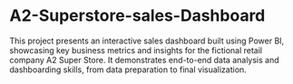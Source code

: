 # A2-Superstore-sales-Dashboard
This project presents an interactive sales dashboard built using Power BI, showcasing key business metrics and insights for the fictional retail company A2 Super Store. It demonstrates end-to-end data analysis and dashboarding skills, from data preparation to final visualization.
